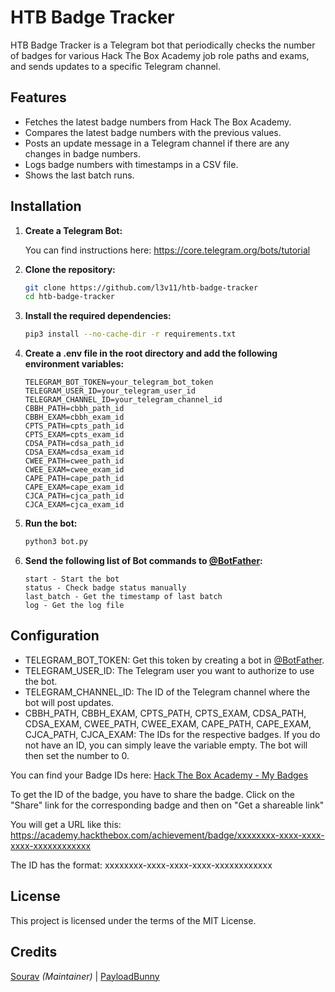 # HTB Badge Tracker

HTB Badge Tracker is a Telegram bot that periodically checks the number of badges for various Hack The Box Academy job role paths and exams, and sends updates to a specific Telegram channel.

## Features

- Fetches the latest badge numbers from Hack The Box Academy.
- Compares the latest badge numbers with the previous values.
- Posts an update message in a Telegram channel if there are any changes in badge numbers.
- Logs badge numbers with timestamps in a CSV file.
- Shows the last batch runs.

## Installation

1. **Create a Telegram Bot:**

   You can find instructions here:
   https://core.telegram.org/bots/tutorial

2. **Clone the repository:**

   ```bash
   git clone https://github.com/l3v11/htb-badge-tracker
   cd htb-badge-tracker
   ```

3. **Install the required dependencies:**

   ```bash
   pip3 install --no-cache-dir -r requirements.txt
   ````

4. **Create a .env file in the root directory and add the following environment variables:**

   ```plaintext
   TELEGRAM_BOT_TOKEN=your_telegram_bot_token
   TELEGRAM_USER_ID=your_telegram_user_id
   TELEGRAM_CHANNEL_ID=your_telegram_channel_id
   CBBH_PATH=cbbh_path_id
   CBBH_EXAM=cbbh_exam_id
   CPTS_PATH=cpts_path_id
   CPTS_EXAM=cpts_exam_id
   CDSA_PATH=cdsa_path_id
   CDSA_EXAM=cdsa_exam_id
   CWEE_PATH=cwee_path_id
   CWEE_EXAM=cwee_exam_id
   CAPE_PATH=cape_path_id
   CAPE_EXAM=cape_exam_id
   CJCA_PATH=cjca_path_id
   CJCA_EXAM=cjca_exam_id
   ```

5. **Run the bot:**

   ```bash
   python3 bot.py
   ```

6. **Send the following list of Bot commands to [@BotFather](https://t.me/BotFather):**
   ```plaintext
   start - Start the bot
   status - Check badge status manually
   last_batch - Get the timestamp of last batch
   log - Get the log file
   ```

## Configuration

- TELEGRAM_BOT_TOKEN: Get this token by creating a bot in [@BotFather](https://t.me/BotFather).
- TELEGRAM_USER_ID: The Telegram user you want to authorize to use the bot.
- TELEGRAM_CHANNEL_ID: The ID of the Telegram channel where the bot will post updates.
- CBBH_PATH, CBBH_EXAM, CPTS_PATH, CPTS_EXAM, CDSA_PATH, CDSA_EXAM, CWEE_PATH, CWEE_EXAM, CAPE_PATH, CAPE_EXAM, CJCA_PATH, CJCA_EXAM: The IDs for the respective badges. If you do not have an ID, you can simply leave the variable empty. The bot will then set the number to 0.

You can find your Badge IDs here: [Hack The Box Academy - My Badges](https://academy.hackthebox.com/my-badges)

To get the ID of the badge, you have to share the badge.
Click on the "Share" link for the corresponding badge and then on "Get a shareable link"

You will get a URL like this:
https://academy.hackthebox.com/achievement/badge/xxxxxxxx-xxxx-xxxx-xxxx-xxxxxxxxxxxx

The ID has the format: xxxxxxxx-xxxx-xxxx-xxxx-xxxxxxxxxxxx


## License

This project is licensed under the terms of the MIT License.

## Credits
[Sourav](https://github.com/l3v11) *(Maintainer)* |
[PayloadBunny](https://github.com/lzzPayloadBunnyy12)
